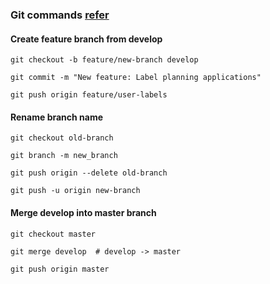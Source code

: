 ### Git commands [refer](https://www.nobledesktop.com/learn/git/git-branches)

#### Create feature branch from develop

```
git checkout -b feature/new-branch develop

git commit -m "New feature: Label planning applications"

git push origin feature/user-labels
```


#### Rename branch name

```
git checkout old-branch

git branch -m new_branch

git push origin --delete old-branch

git push -u origin new-branch
```

#### Merge develop into master branch 

```
git checkout master

git merge develop  # develop -> master

git push origin master
```
